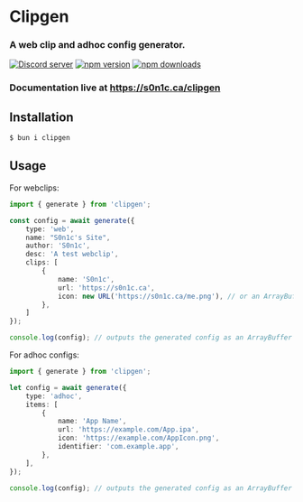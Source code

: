 # Clipgen
### A web clip and adhoc config generator.

<a href="https://discord.gg/bMFPpxtMTe"><img src="https://img.shields.io/discord/977286501756968971?color=5865F2&logo=discord&logoColor=white" alt="Discord server" /></a>
<a href="https://www.npmjs.com/package/clipgen"><img src="https://img.shields.io/npm/v/clipgen?maxAge=3600" alt="npm version" /></a>
<a href="https://www.npmjs.com/package/clipgen"><img src="https://img.shields.io/npm/dt/clipgen.svg?maxAge=3600" alt="npm downloads" /></a>

### Documentation live at https://s0n1c.ca/clipgen


## Installation

```bash
$ bun i clipgen
```

## Usage

For webclips:

```ts
import { generate } from 'clipgen';

const config = await generate({
	type: 'web',
	name: "S0n1c's Site",
	author: 'S0n1c',
	desc: 'A test webclip',
	clips: [
		{
			name: 'S0n1c',
			url: 'https://s0n1c.ca',
			icon: new URL('https://s0n1c.ca/me.png'), // or an ArrayBufferLike
		},
	]
});

console.log(config); // outputs the generated config as an ArrayBuffer
```

For adhoc configs:

```ts
import { generate } from 'clipgen';

let config = await generate({
	type: 'adhoc',
	items: [
		{
			name: 'App Name',
			url: 'https://example.com/App.ipa',
			icon: 'https://example.com/AppIcon.png',
			identifier: 'com.example.app',
		},
	],
});

console.log(config); // outputs the generated config as an ArrayBuffer
```
